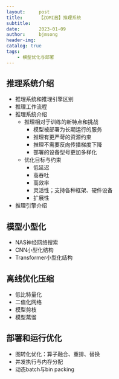 ```yaml
---
layout:     post
title:      【ZOMI酱】推理系统
subtitle:   
date:       2023-01-09
author:     bjmsong
header-img: 
catalog: true
tags:
    - 模型优化与部署
---
```

## 推理系统介绍
- 推理系统和推理引擎区别
- 推理工作流程
- 推理系统介绍
    - 推理相对于训练的新特点和挑战
        - 模型被部署为长期运行的服务
        - 推理有更严苛的资源约束
        - 推理不需要反向传播梯度下降
        - 部署的设备型号更加多样化
    - 优化目标与约束
        - 低延迟
        - 高吞吐
        - 高效率
        - 灵活性；支持各种框架、硬件设备
        - 扩展性
- 推理引擎介绍

## 模型小型化
- NAS神经网络搜索
- CNN小型化结构
- Transformer小型化结构

## 离线优化压缩
- 低比特量化
- 二值化网络
- 模型剪枝
- 模型蒸馏

## 部署和运行优化
- 图转化优化：算子融合、重排、替换
- 并发执行与内存分配
- 动态batch与bin packing